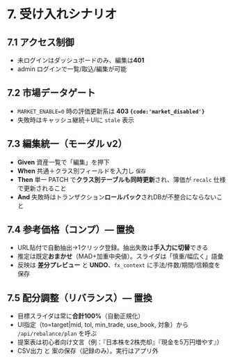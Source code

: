 # 7. 受け入れシナリオ

## 7.1 アクセス制御
- 未ログインはダッシュボードのみ、編集は**401**
- admin ログインで一覧/取込/編集が可能

## 7.2 市場データゲート
- `MARKET_ENABLE=0` 時の評価更新系は **403 `{code:'market_disabled'}`**
- 失敗時はキャッシュ継続＋UIに `stale` 表示

## 7.3 編集統一（モーダル v2）
- **Given** 資産一覧で「編集」を押下  
- **When** 共通＋クラス別フィールドを入力し `保存`  
- **Then** 単一 PATCH で**クラス別テーブルも同時更新**され、簿価が `recalc` 仕様で更新されること  
- **And** 失敗時はトランザクション**ロールバック**されDBが不整合にならないこと  

## 7.4 参考価格（コンプ）— 置換
- URL貼付で自動抽出→1クリック登録。抽出失敗は**手入力に切替**できる
- 推定は既定**おまかせ**（MAD+加重中央値）。スライダは「慎重/幅広く」語彙
- 反映は **差分プレビュー** と **UNDO**、`fx_context` に手法/件数/期間/信頼度を保存

## 7.5 配分調整（リバランス）— 置換
- 目標スライダは常に**合計100%**（自動正規化）
- UI指定（to=target|mid, tol, min_trade, use_book, 対象）から `/api/rebalance/plan` を呼ぶ
- 提案表は初心者向け文言（例：『日本株を2株売却』『現金を5万円増やす』）
- CSV出力 と 案の保存（記録のみ）。実行はアプリ外
